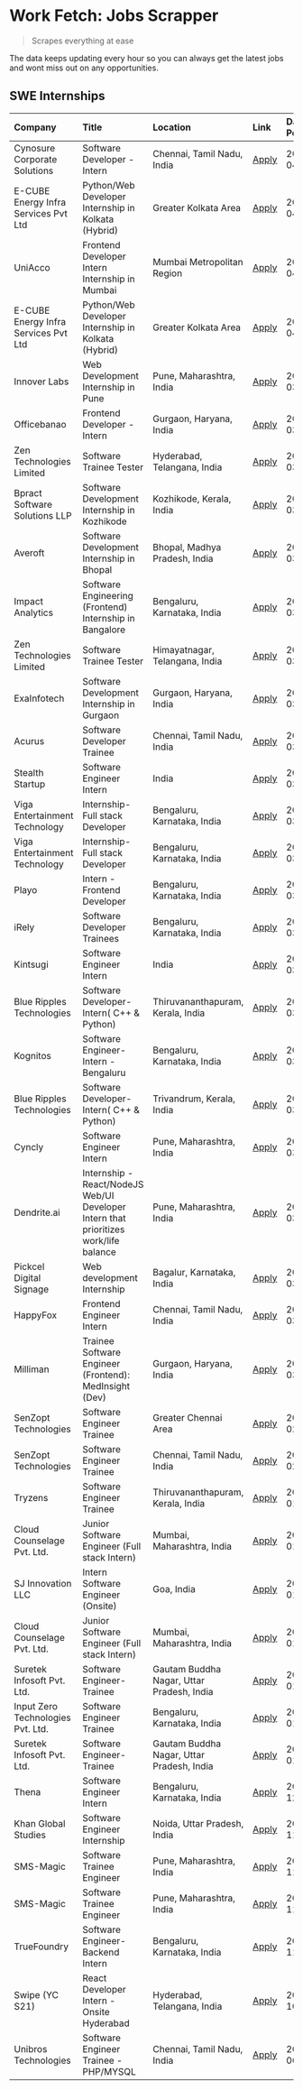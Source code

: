 # Work Fetch: Jobs Scrapper
> Scrapes everything at ease

The data keeps updating every hour so you can always get the latest jobs and wont miss out on any opportunities.

## SWE Internships
<!--START_SECTION:workfetch-->
| Company                              | Title                                                                                | Location                                  | Link                                                                                                                                                                                                                                                                                                  | Date Posted   |
|:-------------------------------------|:-------------------------------------------------------------------------------------|:------------------------------------------|:------------------------------------------------------------------------------------------------------------------------------------------------------------------------------------------------------------------------------------------------------------------------------------------------------|:--------------|
| Cynosure Corporate Solutions         | Software Developer -Intern                                                           | Chennai, Tamil Nadu, India                | [Apply](https://in.linkedin.com/jobs/view/software-developer-intern-at-cynosure-corporate-solutions-3884767755?position=19&pageNum=0&refId=5TGYSnieObNZ5G4n%2FOJ5og%3D%3D&trackingId=dCNn6Hp%2BZ2ajX0ObjAY2rw%3D%3D&trk=public_jobs_jserp-result_search-card)                                         | 2024-04-04    |
| E-CUBE Energy Infra Services Pvt Ltd | Python/Web Developer Internship in Kolkata (Hybrid)                                  | Greater Kolkata Area                      | [Apply](https://in.linkedin.com/jobs/view/python-web-developer-internship-in-kolkata-hybrid-at-e-cube-energy-infra-services-pvt-ltd-3882160442?position=29&pageNum=0&refId=5TGYSnieObNZ5G4n%2FOJ5og%3D%3D&trackingId=EY6PjVYesYNKRAGLJuDz2w%3D%3D&trk=public_jobs_jserp-result_search-card)           | 2024-04-02    |
| UniAcco                              | Frontend Developer Intern Internship in Mumbai                                       | Mumbai Metropolitan Region                | [Apply](https://in.linkedin.com/jobs/view/frontend-developer-intern-internship-in-mumbai-at-uniacco-3882160492?position=59&pageNum=0&refId=5TGYSnieObNZ5G4n%2FOJ5og%3D%3D&trackingId=v9iSKN7U9QWLZfHoseoTTg%3D%3D&trk=public_jobs_jserp-result_search-card)                                           | 2024-04-02    |
| E-CUBE Energy Infra Services Pvt Ltd | Python/Web Developer Internship in Kolkata (Hybrid)                                  | Greater Kolkata Area                      | [Apply](https://in.linkedin.com/jobs/view/python-web-developer-internship-in-kolkata-hybrid-at-e-cube-energy-infra-services-pvt-ltd-3882160442?position=4&pageNum=2&refId=pUcpdrXZTXoLval0Z53eTQ%3D%3D&trackingId=t001n0pThREw0hhSwrVlww%3D%3D&trk=public_jobs_jserp-result_search-card)              | 2024-04-02    |
| Innover Labs                         | Web Development Internship in Pune                                                   | Pune, Maharashtra, India                  | [Apply](https://in.linkedin.com/jobs/view/web-development-internship-in-pune-at-innover-labs-3875494237?position=9&pageNum=0&refId=5TGYSnieObNZ5G4n%2FOJ5og%3D%3D&trackingId=95CWFpT%2BtH6XDn9LVlr0hg%3D%3D&trk=public_jobs_jserp-result_search-card)                                                 | 2024-03-28    |
| Officebanao                          | Frontend Developer - Intern                                                          | Gurgaon, Haryana, India                   | [Apply](https://in.linkedin.com/jobs/view/frontend-developer-intern-at-officebanao-3871265915?position=14&pageNum=0&refId=5TGYSnieObNZ5G4n%2FOJ5og%3D%3D&trackingId=KJg9eKVaoy%2BdNmxnsZByvQ%3D%3D&trk=public_jobs_jserp-result_search-card)                                                          | 2024-03-28    |
| Zen Technologies Limited             | Software Trainee Tester                                                              | Hyderabad, Telangana, India               | [Apply](https://in.linkedin.com/jobs/view/software-trainee-tester-at-zen-technologies-limited-3872036112?position=13&pageNum=0&refId=5TGYSnieObNZ5G4n%2FOJ5og%3D%3D&trackingId=ByjWXvO2pk6TNh3KZGC2qg%3D%3D&trk=public_jobs_jserp-result_search-card)                                                 | 2024-03-27    |
| Bpract Software Solutions LLP        | Software Development Internship in Kozhikode                                         | Kozhikode, Kerala, India                  | [Apply](https://in.linkedin.com/jobs/view/software-development-internship-in-kozhikode-at-bpract-software-solutions-llp-3874054300?position=23&pageNum=0&refId=5TGYSnieObNZ5G4n%2FOJ5og%3D%3D&trackingId=4Dcjul8B0feHGkWCpkcAiA%3D%3D&trk=public_jobs_jserp-result_search-card)                       | 2024-03-27    |
| Averoft                              | Software Development Internship in Bhopal                                            | Bhopal, Madhya Pradesh, India             | [Apply](https://in.linkedin.com/jobs/view/software-development-internship-in-bhopal-at-averoft-3874051550?position=51&pageNum=0&refId=5TGYSnieObNZ5G4n%2FOJ5og%3D%3D&trackingId=mLQ32jZX1%2BI0vVgm9%2F2PGg%3D%3D&trk=public_jobs_jserp-result_search-card)                                            | 2024-03-27    |
| Impact Analytics                     | Software Engineering (Frontend) Internship in Bangalore                              | Bengaluru, Karnataka, India               | [Apply](https://in.linkedin.com/jobs/view/software-engineering-frontend-internship-in-bangalore-at-impact-analytics-3872535077?position=4&pageNum=0&refId=5TGYSnieObNZ5G4n%2FOJ5og%3D%3D&trackingId=ffkKTt6Px4btvakfkHwl9A%3D%3D&trk=public_jobs_jserp-result_search-card)                            | 2024-03-26    |
| Zen Technologies Limited             | Software Trainee Tester                                                              | Himayatnagar, Telangana, India            | [Apply](https://in.linkedin.com/jobs/view/software-trainee-tester-at-zen-technologies-limited-3872100214?position=11&pageNum=0&refId=5TGYSnieObNZ5G4n%2FOJ5og%3D%3D&trackingId=JiQNoUekVw6P9nZYF%2F6oJA%3D%3D&trk=public_jobs_jserp-result_search-card)                                               | 2024-03-26    |
| ExaInfotech                          | Software Development Internship in Gurgaon                                           | Gurgaon, Haryana, India                   | [Apply](https://in.linkedin.com/jobs/view/software-development-internship-in-gurgaon-at-exainfotech-3872534185?position=18&pageNum=0&refId=5TGYSnieObNZ5G4n%2FOJ5og%3D%3D&trackingId=UOjSxRXgL5Tfh7XrWiozkQ%3D%3D&trk=public_jobs_jserp-result_search-card)                                           | 2024-03-26    |
| Acurus                               | Software Developer Trainee                                                           | Chennai, Tamil Nadu, India                | [Apply](https://in.linkedin.com/jobs/view/software-developer-trainee-at-acurus-3871400616?position=24&pageNum=0&refId=5TGYSnieObNZ5G4n%2FOJ5og%3D%3D&trackingId=ZyFVmqZ5YCxwryEcBvRupQ%3D%3D&trk=public_jobs_jserp-result_search-card)                                                                | 2024-03-26    |
| Stealth Startup                      | Software Engineer Intern                                                             | India                                     | [Apply](https://in.linkedin.com/jobs/view/software-engineer-intern-at-stealth-startup-3868406943?position=47&pageNum=0&refId=5TGYSnieObNZ5G4n%2FOJ5og%3D%3D&trackingId=n5O6Eyr4htlpVL%2B6SsDt2w%3D%3D&trk=public_jobs_jserp-result_search-card)                                                       | 2024-03-26    |
| Viga Entertainment Technology        | Internship-Full stack Developer                                                      | Bengaluru, Karnataka, India               | [Apply](https://in.linkedin.com/jobs/view/internship-full-stack-developer-at-viga-entertainment-technology-3870669789?position=34&pageNum=0&refId=5TGYSnieObNZ5G4n%2FOJ5og%3D%3D&trackingId=2J5kZ7QVoAEE4lywuHtBGw%3D%3D&trk=public_jobs_jserp-result_search-card)                                    | 2024-03-25    |
| Viga Entertainment Technology        | Internship-Full stack Developer                                                      | Bengaluru, Karnataka, India               | [Apply](https://in.linkedin.com/jobs/view/internship-full-stack-developer-at-viga-entertainment-technology-3870669789?position=9&pageNum=2&refId=pUcpdrXZTXoLval0Z53eTQ%3D%3D&trackingId=Bs8y93s1uZ9OWq2%2FlMTHRg%3D%3D&trk=public_jobs_jserp-result_search-card)                                     | 2024-03-25    |
| Playo                                | Intern - Frontend Developer                                                          | Bengaluru, Karnataka, India               | [Apply](https://in.linkedin.com/jobs/view/intern-frontend-developer-at-playo-3864131172?position=7&pageNum=0&refId=5TGYSnieObNZ5G4n%2FOJ5og%3D%3D&trackingId=YaL5TKlE6cs8xIompSp9Lw%3D%3D&trk=public_jobs_jserp-result_search-card)                                                                   | 2024-03-22    |
| iRely                                | Software Developer Trainees                                                          | Bengaluru, Karnataka, India               | [Apply](https://in.linkedin.com/jobs/view/software-developer-trainees-at-irely-3860566039?position=2&pageNum=0&refId=5TGYSnieObNZ5G4n%2FOJ5og%3D%3D&trackingId=bW%2F9eAYoprlbG80EolWeLg%3D%3D&trk=public_jobs_jserp-result_search-card)                                                               | 2024-03-18    |
| Kintsugi                             | Software Engineer Intern                                                             | India                                     | [Apply](https://in.linkedin.com/jobs/view/software-engineer-intern-at-kintsugi-3857074071?position=38&pageNum=0&refId=5TGYSnieObNZ5G4n%2FOJ5og%3D%3D&trackingId=YXfDpLscsEZJ1aCivJ32Sw%3D%3D&trk=public_jobs_jserp-result_search-card)                                                                | 2024-03-16    |
| Blue Ripples Technologies            | Software Developer- Intern( C++ & Python)                                            | Thiruvananthapuram, Kerala, India         | [Apply](https://in.linkedin.com/jobs/view/software-developer-intern-c%2B%2B-python-at-blue-ripples-technologies-3855594494?position=20&pageNum=0&refId=5TGYSnieObNZ5G4n%2FOJ5og%3D%3D&trackingId=wpMJt7CV9IT5APNvTxrLRA%3D%3D&trk=public_jobs_jserp-result_search-card)                               | 2024-03-14    |
| Kognitos                             | Software Engineer-Intern -Bengaluru                                                  | Bengaluru, Karnataka, India               | [Apply](https://in.linkedin.com/jobs/view/software-engineer-intern-bengaluru-at-kognitos-3855361239?position=8&pageNum=0&refId=5TGYSnieObNZ5G4n%2FOJ5og%3D%3D&trackingId=uBswRFm5vEp2%2BUAqAM0pIQ%3D%3D&trk=public_jobs_jserp-result_search-card)                                                     | 2024-03-13    |
| Blue Ripples Technologies            | Software Developer- Intern( C++  & Python)                                           | Trivandrum, Kerala, India                 | [Apply](https://in.linkedin.com/jobs/view/software-developer-intern-c%2B%2B-python-at-blue-ripples-technologies-3856150730?position=21&pageNum=0&refId=5TGYSnieObNZ5G4n%2FOJ5og%3D%3D&trackingId=2LWXb63HZLNe4nMl8E6SAg%3D%3D&trk=public_jobs_jserp-result_search-card)                               | 2024-03-13    |
| Cyncly                               | Software Engineer Intern                                                             | Pune, Maharashtra, India                  | [Apply](https://in.linkedin.com/jobs/view/software-engineer-intern-at-cyncly-3853990178?position=22&pageNum=0&refId=5TGYSnieObNZ5G4n%2FOJ5og%3D%3D&trackingId=VHqSAHxqnbsPUFKp5gLfEA%3D%3D&trk=public_jobs_jserp-result_search-card)                                                                  | 2024-03-13    |
| Dendrite.ai                          | Internship - React/NodeJS Web/UI Developer Intern that prioritizes work/life balance | Pune, Maharashtra, India                  | [Apply](https://in.linkedin.com/jobs/view/internship-react-nodejs-web-ui-developer-intern-that-prioritizes-work-life-balance-at-dendrite-ai-3853583200?position=39&pageNum=0&refId=5TGYSnieObNZ5G4n%2FOJ5og%3D%3D&trackingId=XF1Fy0bd%2F2aoEJHPbAOe3w%3D%3D&trk=public_jobs_jserp-result_search-card) | 2024-03-12    |
| Pickcel Digital Signage              | Web development Internship                                                           | Bagalur, Karnataka, India                 | [Apply](https://in.linkedin.com/jobs/view/web-development-internship-at-pickcel-digital-signage-3849506118?position=58&pageNum=0&refId=5TGYSnieObNZ5G4n%2FOJ5og%3D%3D&trackingId=DL3CWWKTMK6HhqyisQiXXw%3D%3D&trk=public_jobs_jserp-result_search-card)                                               | 2024-03-08    |
| HappyFox                             | Frontend Engineer Intern                                                             | Chennai, Tamil Nadu, India                | [Apply](https://in.linkedin.com/jobs/view/frontend-engineer-intern-at-happyfox-3848357951?position=52&pageNum=0&refId=5TGYSnieObNZ5G4n%2FOJ5og%3D%3D&trackingId=51wytdIxLB5FXdLHl4Pbpg%3D%3D&trk=public_jobs_jserp-result_search-card)                                                                | 2024-03-07    |
| Milliman                             | Trainee Software Engineer (Frontend): MedInsight (Dev)                               | Gurgaon, Haryana, India                   | [Apply](https://in.linkedin.com/jobs/view/trainee-software-engineer-frontend-medinsight-dev-at-milliman-3792874280?position=12&pageNum=0&refId=5TGYSnieObNZ5G4n%2FOJ5og%3D%3D&trackingId=eKsCaGcnHG6hidf8r8MKZQ%3D%3D&trk=public_jobs_jserp-result_search-card)                                       | 2024-03-01    |
| SenZopt Technologies                 | Software Engineer Trainee                                                            | Greater Chennai Area                      | [Apply](https://in.linkedin.com/jobs/view/software-engineer-trainee-at-senzopt-technologies-3827688781?position=40&pageNum=0&refId=5TGYSnieObNZ5G4n%2FOJ5og%3D%3D&trackingId=hxOOhAgEsGEIqcDDza3drQ%3D%3D&trk=public_jobs_jserp-result_search-card)                                                   | 2024-02-12    |
| SenZopt Technologies                 | Software Engineer Trainee                                                            | Chennai, Tamil Nadu, India                | [Apply](https://in.linkedin.com/jobs/view/software-engineer-trainee-at-senzopt-technologies-3827686880?position=55&pageNum=0&refId=5TGYSnieObNZ5G4n%2FOJ5og%3D%3D&trackingId=w%2Fg6mrAMsct10%2FLXmjtSXQ%3D%3D&trk=public_jobs_jserp-result_search-card)                                               | 2024-02-12    |
| Tryzens                              | Software Engineer Trainee                                                            | Thiruvananthapuram, Kerala, India         | [Apply](https://in.linkedin.com/jobs/view/software-engineer-trainee-at-tryzens-3809363491?position=41&pageNum=0&refId=5TGYSnieObNZ5G4n%2FOJ5og%3D%3D&trackingId=xpcX0B0RWMIN2wjGI5suRg%3D%3D&trk=public_jobs_jserp-result_search-card)                                                                | 2024-01-18    |
| Cloud Counselage Pvt. Ltd.           | Junior Software Engineer (Full stack Intern)                                         | Mumbai, Maharashtra, India                | [Apply](https://in.linkedin.com/jobs/view/junior-software-engineer-full-stack-intern-at-cloud-counselage-pvt-ltd-3803132814?position=33&pageNum=0&refId=5TGYSnieObNZ5G4n%2FOJ5og%3D%3D&trackingId=GBsj8VeCKpjIZ%2BaTsZGC6A%3D%3D&trk=public_jobs_jserp-result_search-card)                            | 2024-01-11    |
| SJ Innovation LLC                    | Intern Software Engineer (Onsite)                                                    | Goa, India                                | [Apply](https://in.linkedin.com/jobs/view/intern-software-engineer-onsite-at-sj-innovation-llc-3799959011?position=50&pageNum=0&refId=5TGYSnieObNZ5G4n%2FOJ5og%3D%3D&trackingId=uC%2BQLHgHnNo52Tp%2B2Midsg%3D%3D&trk=public_jobs_jserp-result_search-card)                                            | 2024-01-11    |
| Cloud Counselage Pvt. Ltd.           | Junior Software Engineer (Full stack Intern)                                         | Mumbai, Maharashtra, India                | [Apply](https://in.linkedin.com/jobs/view/junior-software-engineer-full-stack-intern-at-cloud-counselage-pvt-ltd-3803132814?position=8&pageNum=2&refId=pUcpdrXZTXoLval0Z53eTQ%3D%3D&trackingId=WR7FMwHhFS4ZJTEZbKKbLA%3D%3D&trk=public_jobs_jserp-result_search-card)                                 | 2024-01-11    |
| Suretek Infosoft Pvt. Ltd.           | Software Engineer-Trainee                                                            | Gautam Buddha Nagar, Uttar Pradesh, India | [Apply](https://in.linkedin.com/jobs/view/software-engineer-trainee-at-suretek-infosoft-pvt-ltd-3800934643?position=27&pageNum=0&refId=5TGYSnieObNZ5G4n%2FOJ5og%3D%3D&trackingId=g4z3sSJzb8GVtD84Mmd4OQ%3D%3D&trk=public_jobs_jserp-result_search-card)                                               | 2024-01-09    |
| Input Zero Technologies Pvt. Ltd.    | Software Engineer Trainee                                                            | Bengaluru, Karnataka, India               | [Apply](https://in.linkedin.com/jobs/view/software-engineer-trainee-at-input-zero-technologies-pvt-ltd-3800927643?position=36&pageNum=0&refId=5TGYSnieObNZ5G4n%2FOJ5og%3D%3D&trackingId=RpGWuQMAKLIGpiy%2F0SSxKg%3D%3D&trk=public_jobs_jserp-result_search-card)                                      | 2024-01-09    |
| Suretek Infosoft Pvt. Ltd.           | Software Engineer-Trainee                                                            | Gautam Buddha Nagar, Uttar Pradesh, India | [Apply](https://in.linkedin.com/jobs/view/software-engineer-trainee-at-suretek-infosoft-pvt-ltd-3800934643?position=2&pageNum=2&refId=pUcpdrXZTXoLval0Z53eTQ%3D%3D&trackingId=NoFoMovMi8FD28AENqy9WQ%3D%3D&trk=public_jobs_jserp-result_search-card)                                                  | 2024-01-09    |
| Thena                                | Software Engineer Intern                                                             | Bengaluru, Karnataka, India               | [Apply](https://in.linkedin.com/jobs/view/software-engineer-intern-at-thena-3778731751?position=25&pageNum=0&refId=5TGYSnieObNZ5G4n%2FOJ5og%3D%3D&trackingId=x0c%2FmMa1RM%2Bc1gjVAw0bMw%3D%3D&trk=public_jobs_jserp-result_search-card)                                                               | 2023-12-05    |
| Khan Global Studies                  | Software Engineer Internship                                                         | Noida, Uttar Pradesh, India               | [Apply](https://in.linkedin.com/jobs/view/software-engineer-internship-at-khan-global-studies-3766942197?position=57&pageNum=0&refId=5TGYSnieObNZ5G4n%2FOJ5og%3D%3D&trackingId=%2FgC90%2FiuASx613Na1lhg%2Fg%3D%3D&trk=public_jobs_jserp-result_search-card)                                           | 2023-11-27    |
| SMS-Magic                            | Software Trainee Engineer                                                            | Pune, Maharashtra, India                  | [Apply](https://in.linkedin.com/jobs/view/software-trainee-engineer-at-sms-magic-3761409781?position=35&pageNum=0&refId=5TGYSnieObNZ5G4n%2FOJ5og%3D%3D&trackingId=l3KGwYRtbLP%2B%2FviKSYJt5A%3D%3D&trk=public_jobs_jserp-result_search-card)                                                          | 2023-11-16    |
| SMS-Magic                            | Software Trainee Engineer                                                            | Pune, Maharashtra, India                  | [Apply](https://in.linkedin.com/jobs/view/software-trainee-engineer-at-sms-magic-3761409781?position=10&pageNum=2&refId=pUcpdrXZTXoLval0Z53eTQ%3D%3D&trackingId=pbiy1uBI4JJVZ%2FsvAh2KVg%3D%3D&trk=public_jobs_jserp-result_search-card)                                                              | 2023-11-16    |
| TrueFoundry                          | Software Engineer-Backend Intern                                                     | Bengaluru, Karnataka, India               | [Apply](https://in.linkedin.com/jobs/view/software-engineer-backend-intern-at-truefoundry-3779508170?position=37&pageNum=0&refId=5TGYSnieObNZ5G4n%2FOJ5og%3D%3D&trackingId=G9btj%2BbObAWNJMrpNNZ6qA%3D%3D&trk=public_jobs_jserp-result_search-card)                                                   | 2023-11-10    |
| Swipe (YC S21)                       | React Developer Intern - Onsite Hyderabad                                            | Hyderabad, Telangana, India               | [Apply](https://in.linkedin.com/jobs/view/react-developer-intern-onsite-hyderabad-at-swipe-yc-s21-3737600089?position=44&pageNum=0&refId=5TGYSnieObNZ5G4n%2FOJ5og%3D%3D&trackingId=DY6GW1gKc6l4az99%2F%2FCG%2BA%3D%3D&trk=public_jobs_jserp-result_search-card)                                       | 2023-10-13    |
| Unibros Technologies                 | Software Engineer Trainee - PHP/MYSQL                                                | Chennai, Tamil Nadu, India                | [Apply](https://in.linkedin.com/jobs/view/software-engineer-trainee-php-mysql-at-unibros-technologies-3656599241?position=42&pageNum=0&refId=5TGYSnieObNZ5G4n%2FOJ5og%3D%3D&trackingId=rT1je9dRJrzU781nnoatJg%3D%3D&trk=public_jobs_jserp-result_search-card)                                         | 2023-06-12    |
<!--END_SECTION:workfetch-->
